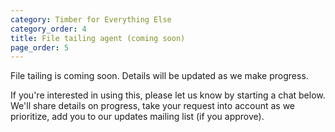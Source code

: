 ```yaml
---
category: Timber for Everything Else
category_order: 4
title: File tailing agent (coming soon)
page_order: 5
---
```


File tailing is coming soon. Details will be updated as we make progress.

If you're interested in using this, please let us know by starting a chat below. We'll
share details on progress, take your request into account as we prioritize, add you to our
updates mailing list (if you approve).